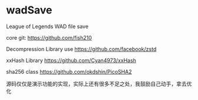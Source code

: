 # wadSave
League of Legends WAD file save

core git: https://github.com/fish210

Decompression Library use https://github.com/facebook/zstd

xxHash Library https://github.com/Cyan4973/xxHash

sha256 class https://github.com/okdshin/PicoSHA2

源码仅仅是演示功能的实现，实际上还有很多不足之处，我鼓励自己动手，拿去优化
